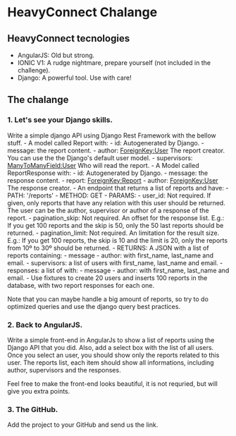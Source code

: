 # HeavyConnect Chalange


## HeavyConnect tecnologies

 * AngularJS: Old but strong.
 * IONIC V1: A rudge nightmare, prepare yourself (not included in the challenge).
 * Django: A powerful tool. Use with care! 


## The chalange

### 1. Let's see your Django skills.

Write a simple django API using Django Rest Framework with the bellow stuff.
	- A model called Report with:
	    - id: Autogenerated by Django.
	    - message: <TextField> the report content.
	    - author: <ForeignKey:User> The report creator. You can use the the Django's default user model.
	    - supervisors: <ManyToManyField:User> Who will read the report.
	- A Model called ReportResponse with:
		- id: Autogenerated by Django.
		- message: <TextField> the response content.
		- report: <ForeignKey:Report>
		- author: <ForeignKey:User> The response creator.
	- An endpoint that returns a list of reports and have:
		- PATH: '/reports'
		- METHOD: GET
		- PARAMS: 
			- user_id: <int> Not required. If given, only reports that have any relation with this user should be returned. The user can be the author, supervisor or author of a response of the report.
			- pagination_skip: <int> Not required. An offset for the response list. E.g.: If you get 100 reports and the skip is 50, only the 50 last reports should be returned.
			- pagination_limit: <int> Not required. An limitation for the result size. E.g.: If you get 100 reports, the skip is 10 and the limit is 20, only the reports from 10º to 30º should be returned.
		- RETURNS: A JSON with a list of reports containing:
			- message
			- author: with first_name, last_name and email.
			- supervisors: a list of users with first_name, last_name and email.
			- responses: a list of <ReportResponse> with:
				- message
				- author: with first_name, last_name and email.
	- Use fixtures to create 20 users and inserts 100 reports in the database, with two report responses for each one.

Note that you can maybe handle a big amount of reports, so try to do optimized queries and use the django query best practices.

### 2. Back to AngularJS.

Write a simple front-end in AngularJs to show a list of reports using the Django API that you did. Also, add a select box with the list of all users. Once you select an user, you should show only the reports related to this user. The reports list, each item should show all informations, including author, supervisors and the responses.

Feel free to make the front-end looks beautiful, it is not requried, but will give you extra points.

### 3. The GitHub.

Add the project to your GitHub and send us the link. 